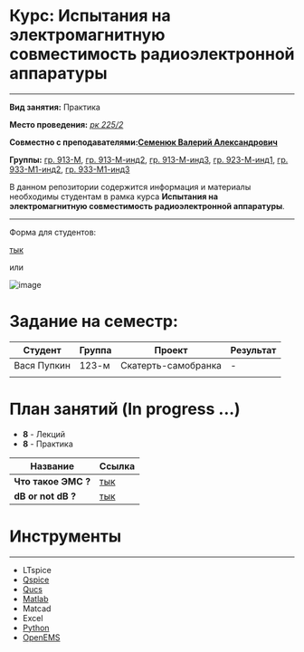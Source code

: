 # Курс: Испытания на электромагнитную совместимость радиоэлектронной аппаратуры

---

**Вид занятия:** Практика

**Место проведения:** [_рк 225/2_](https://timetable.tusur.ru/buildings/rk/auditoriums/225-2)

**Совместно с преподавателями:**[**Семенюк Валерий Александрович**](https://timetable.tusur.ru/teachers/32234)

**Группы:** [гр. 913-М](https://timetable.tusur.ru/faculties/pish/groups/913-m), [гр. 913-М-инд2](https://timetable.tusur.ru/faculties/pish/groups/913-m-ind2), [гр. 913-М-инд3](https://timetable.tusur.ru/faculties/pish/groups/913-m-ind3), [гр. 923-М-инд1](https://timetable.tusur.ru/faculties/pish/groups/923-m-ind1), [гр. 933-М1-инд2](https://timetable.tusur.ru/faculties/pish/groups/933-m1-ind2), [гр. 933-М1-инд3](https://timetable.tusur.ru/faculties/pish/groups/933-m1-ind3)

В данном репозитории содержится информация и материалы необходимы студентам в рамка курса **Испытания на электромагнитную совместимость радиоэлектронной аппаратуры**.

---

Форма для студентов:

[тык](https://forms.yandex.ru/u/672deb323e9d085de0dc8998/)

или

![image](images/qr-code.png)
# Задание на семестр:

| Студент     | Группа | Проект              | Результат |
| ----------- | ------ | ------------------- | --------- |
| Вася Пупкин | 123-м  | Скатерть-самобранка | -         |
|             |        |                     |           |

# План занятий (In progress ...)
- **8** - Лекций 
- **8** - Практика

| Название            | Ссылка                        |
| ------------------- | ----------------------------- |
| **Что такое ЭМС ?** | [тык](./chapter1/what_is_emc) |
| **dB or not dB ?**  | [тык](db_or_not_db.md)        |


# Инструменты

---

- LTspice 
- [Qspice](https://github.com/Qorvo)
- [Qucs](https://github.com/ra3xdh/qucs_s)
- [Matlab](https://www.mathworks.com/products/matlab/student.html)
- Matcad
- Excel
- [Python](https://www.python.org/)
- [OpenEMS](https://www.openems.de/)